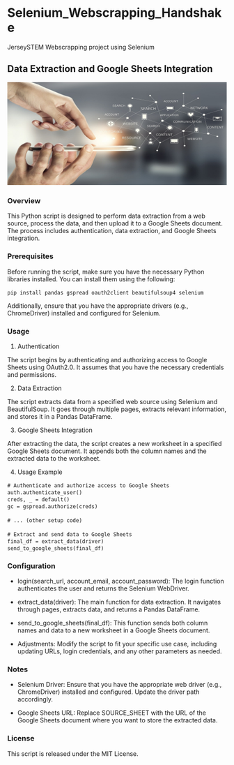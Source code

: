 # Selenium_Webscrapping_Handshake
JerseySTEM Webscrapping project using Selenium

## Data Extraction and Google Sheets Integration

![](DATA/images/hand-3044387_1280.jpg)

### Overview

This Python script is designed to perform data extraction from a web source, process the data, and then upload it to a Google Sheets document. The process includes authentication, data extraction, and Google Sheets integration.

### Prerequisites

Before running the script, make sure you have the necessary Python libraries installed. You can install them using the following:

```
pip install pandas gspread oauth2client beautifulsoup4 selenium
```

Additionally, ensure that you have the appropriate drivers (e.g., ChromeDriver) installed and configured for Selenium.

### Usage

1. Authentication

The script begins by authenticating and authorizing access to Google Sheets using OAuth2.0. It assumes that you have the necessary credentials and permissions.

2. Data Extraction

The script extracts data from a specified web source using Selenium and BeautifulSoup. It goes through multiple pages, extracts relevant information, and stores it in a Pandas DataFrame.

3. Google Sheets Integration

After extracting the data, the script creates a new worksheet in a specified Google Sheets document. It appends both the column names and the extracted data to the worksheet.

4. Usage Example

```
# Authenticate and authorize access to Google Sheets
auth.authenticate_user()
creds, _ = default()
gc = gspread.authorize(creds)

# ... (other setup code)

# Extract and send data to Google Sheets
final_df = extract_data(driver)
send_to_google_sheets(final_df)
```

### Configuration

* login(search_url, account_email, account_password): The login function authenticates the user and returns the Selenium WebDriver.

* extract_data(driver): The main function for data extraction. It navigates through pages, extracts data, and returns a Pandas DataFrame.

* send_to_google_sheets(final_df): This function sends both column names and data to a new worksheet in a Google Sheets document.

* Adjustments: Modify the script to fit your specific use case, including updating URLs, login credentials, and any other parameters as needed.

### Notes

* Selenium Driver: Ensure that you have the appropriate web driver (e.g., ChromeDriver) installed and configured. Update the driver path accordingly.

* Google Sheets URL: Replace SOURCE_SHEET with the URL of the Google Sheets document where you want to store the extracted data.

### License

This script is released under the MIT License.